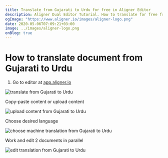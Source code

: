 ```yaml
---
title: Translate from Gujarati to Urdu for free in Aligner Editor
description: Aligner Dual Editor Tutorial. How to translate for free from Gujarati to Urdu. Aligner is multilingual document management platform. 
ogImage: "https://www.aligner.io/images/aligner-logo.png"
date: 2020-05-06T07:09:21+03:00
image: ../images/aligner-logo.png
onBlog: true
---
```


# How to translate document from Gujarati to Urdu

1. Go to editor at [app.aligner.io](https://app.aligner.io "Aligner App web page")

![translate from Gujarati to Urdu](../aligner-blank-editor.png "translate from Gujarati to Urdu")

Copy-paste content or upload content

![upload content from Gujarati to Urdu](../aligner-uploaded-document.png "upload content from Gujarati to Urdu")

Choose desired language

![choose machine translation from Gujarati to Urdu](../aligner-language-dropdown.png "choose machine translation from Gujarati to Urdu")

Work and edit 2 documents in parallel

![edit translation from Gujarati to Urdu](../aligner-double-sitded-editor.png "edit translation from Gujarati to Urdu")

